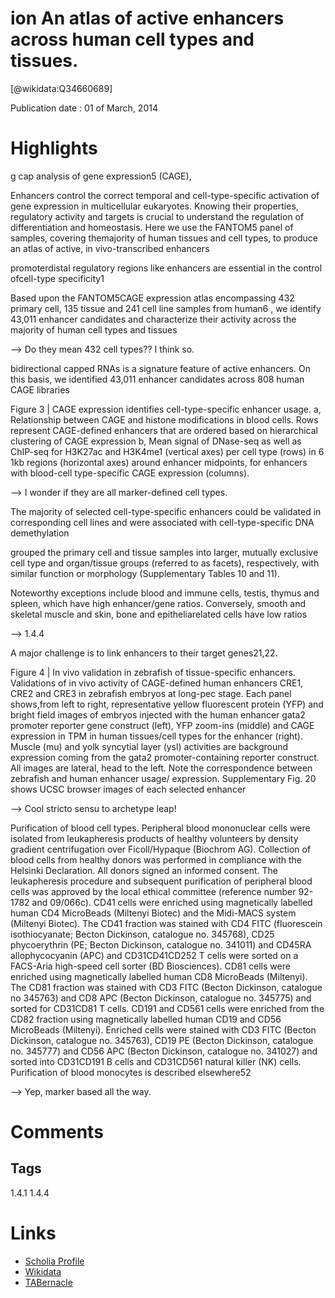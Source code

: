 ion
An atlas of active enhancers across human cell types and tissues.
=================================================================
  
  [@wikidata:Q34660689]  
  
Publication date : 01 of March, 2014  

# Highlights

g cap analysis of gene expression5 (CAGE),

Enhancers control the correct temporal and cell-type-specific activation of gene expression in multicellular eukaryotes.
Knowing their properties, regulatory activity and targets is crucial to understand the regulation of differentiation and
homeostasis. Here we use the FANTOM5 panel of samples, covering themajority of human tissues and cell types, to produce
an atlas of active, in vivo-transcribed enhancers


promoterdistal regulatory regions like enhancers are essential in the control ofcell-type specificity1

Based upon the FANTOM5CAGE expression atlas encompassing 432 primary cell, 135 tissue and 241 cell line
samples from human6 , we identify 43,011 enhancer candidates and characterize their activity across the majority of human cell types and tissues

--> Do they mean 432 cell types?? I think so.

bidirectional capped RNAs is a signature
feature of active enhancers. On this basis, we identified 43,011 enhancer candidates across 808 human CAGE libraries


Figure 3 | CAGE expression identifies cell-type-specific enhancer usage.
a, Relationship between CAGE and histone modifications in blood cells. Rows
represent CAGE-defined enhancers that are ordered based on hierarchical
clustering of CAGE expression b, Mean signal of
DNase-seq as well as ChIP-seq for H3K27ac and H3K4me1 (vertical axes) per
cell type (rows) in 6 1kb regions (horizontal axes) around enhancer midpoints,
for enhancers with blood-cell type-specific CAGE expression (columns).

--> I wonder if they are all marker-defined cell types. 

The majority of selected
cell-type-specific enhancers could be validated in corresponding cell
lines and were associated with cell-type-specific DNA demethylation

grouped the primary cell and tissue samples into larger, mutually exclusive cell type and organ/tissue groups (referred to as facets),
respectively, with similar function or morphology (Supplementary
Tables 10 and 11).


Noteworthy exceptions include blood and immune
cells, testis, thymus and spleen, which have high enhancer/gene ratios.
Conversely, smooth and skeletal muscle and skin, bone and epitheliarelated cells have low ratios

--> 1.4.4

A major challenge is to link enhancers to their target genes21,22.


Figure 4 | In vivo validation in zebrafish of tissue-specific enhancers.
Validations of in vivo activity of CAGE-defined human enhancers CRE1, CRE2
and CRE3 in zebrafish embryos at long-pec stage. Each panel shows,from left to
right, representative yellow fluorescent protein (YFP) and bright field images of
embryos injected with the human enhancer gata2 promoter reporter gene
construct (left), YFP zoom-ins (middle) and CAGE expression in TPM in
human tissues/cell types for the enhancer (right). Muscle (mu) and yolk
syncytial layer (ysl) activities are background expression coming from the gata2
promoter-containing reporter construct. All images are lateral, head to the left.
Note the correspondence between zebrafish and human enhancer usage/
expression. Supplementary Fig. 20 shows UCSC browser images of each
selected enhancer

--> Cool stricto sensu to archetype leap!


Purification of blood cell types. Peripheral blood mononuclear cells were isolated from leukapheresis products of healthy volunteers by density gradient centrifugation over Ficoll/Hypaque (Biochrom AG). Collection of blood cells from
healthy donors was performed in compliance with the Helsinki Declaration. All
donors signed an informed consent. The leukapheresis procedure and subsequent
purification of peripheral blood cells was approved by the local ethical committee
(reference number 92-1782 and 09/066c). CD41 cells were enriched using magnetically labelled human CD4 MicroBeads (Miltenyi Biotec) and the Midi-MACS
system (Miltenyi Biotec). The CD41 fraction was stained with CD4 FITC (fluorescein isothiocyanate; Becton Dickinson, catalogue no. 345768), CD25 phycoerythrin (PE; Becton Dickinson, catalogue no. 341011) and CD45RA allophycocyanin
(APC) and CD31CD41CD252 T cells were sorted on a FACS-Aria high-speed
cell sorter (BD Biosciences). CD81 cells were enriched using magnetically labelled
human CD8 MicroBeads (Miltenyi). The CD81 fraction was stained with CD3
FITC (Becton Dickinson, catalogue no 345763) and CD8 APC (Becton Dickinson,
catalogue no. 345775) and sorted for CD31CD81 T cells. CD191 and CD561
cells were enriched from the CD82 fraction using magnetically labelled human
CD19 and CD56 MicroBeads (Miltenyi). Enriched cells were stained with CD3
FITC (Becton Dickinson, catalogue no. 345763), CD19 PE (Becton Dickinson,
catalogue no. 345777) and CD56 APC (Becton Dickinson, catalogue no. 341027)
and sorted into CD31CD191 B cells and CD31CD561 natural killer (NK) cells.
Purification of blood monocytes is described elsewhere52

--> Yep, marker based all the way.

# Comments

## Tags
1.4.1
1.4.4
# Links
  
 * [Scholia Profile](https://scholia.toolforge.org/work/Q34660689)  
 * [Wikidata](https://www.wikidata.org/wiki/Q34660689)  
 * [TABernacle](https://tabernacle.toolforge.org/?#/tab/manual/Q34660689/P921%3BP4510)  
